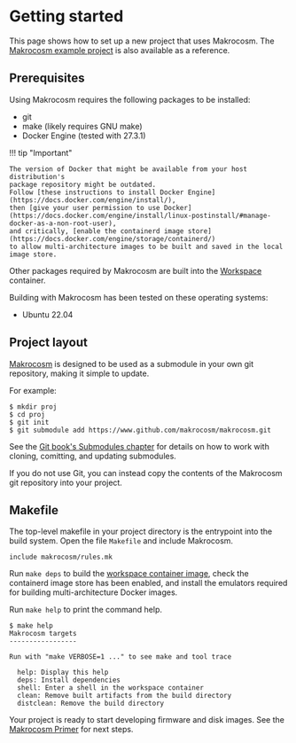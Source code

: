 # Getting started

This page shows how to set up a new project that uses Makrocosm.
The [Makrocosm example project](https://www.github.com/makrocosm/example-project)
is also available as a reference.

## Prerequisites

Using Makrocosm requires the following packages to be installed:

  - git
  - make (likely requires GNU make)
  - Docker Engine (tested with 27.3.1)

!!! tip "Important"

    The version of Docker that might be available from your host distribution's
    package repository might be outdated.
    Follow [these instructions to install Docker Engine](https://docs.docker.com/engine/install/),
    then [give your user permission to use Docker](https://docs.docker.com/engine/install/linux-postinstall/#manage-docker-as-a-non-root-user),
    and critically, [enable the containerd image store](https://docs.docker.com/engine/storage/containerd/)
    to allow multi-architecture images to be built and saved in the local image store.

Other packages required by Makrocosm are built into the [Workspace](primer.md#workspace) container.

Building with Makrocosm has been tested on these operating systems:

  - Ubuntu 22.04

## Project layout

[Makrocosm](https://www.github.com/makrocosm/makrocosm) is designed to be
used as a submodule in your own git repository, making it simple to update.

For example:

```shell-session
$ mkdir proj
$ cd proj
$ git init
$ git submodule add https://www.github.com/makrocosm/makrocosm.git
```

See the [Git book's Submodules chapter](https://git-scm.com/book/en/v2/Git-Tools-Submodules)
for details on how to work with cloning, comitting, and updating submodules.

If you do not use Git, you can instead copy the contents of the Makrocosm
git repository into your project.

## Makefile

The top-level makefile in your project directory is the entrypoint into
the build system.
Open the file `Makefile` and include Makrocosm.

```make title="Makefile"
include makrocosm/rules.mk
```

Run `make deps` to build the [workspace container image](primer.md#workspace),
check the containerd image store has been enabled, and install the emulators
required for building multi-architecture Docker images.

Run `make help` to print the command help.

```shell-session
$ make help
Makrocosm targets
-----------------

Run with "make VERBOSE=1 ..." to see make and tool trace

  help: Display this help
  deps: Install dependencies
  shell: Enter a shell in the workspace container
  clean: Remove built artifacts from the build directory
  distclean: Remove the build directory

```

Your project is ready to start developing firmware and disk images.
See the [Makrocosm Primer](primer.md) for next steps.

